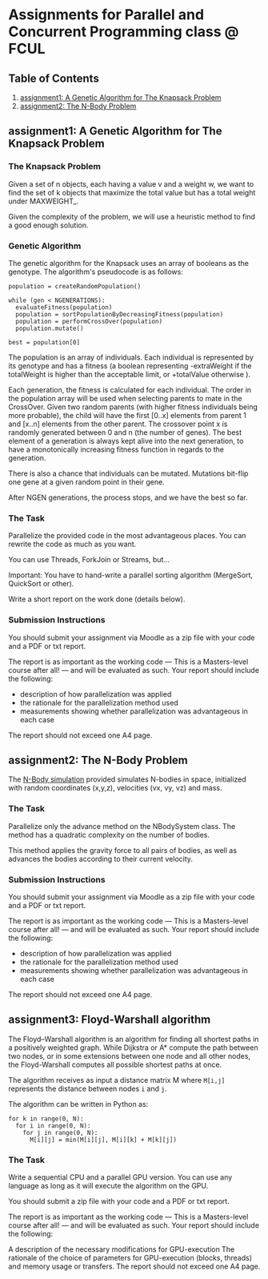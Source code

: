 # Assignments for Parallel and Concurrent Programming class @ FCUL

## Table of Contents
1. [assignment1: A Genetic Algorithm for The Knapsack Problem](#assignment1)
2. [assignment2: The N-Body Problem](#assignment2)

## assignment1: A Genetic Algorithm for The Knapsack Problem <a name="assignment1"></a>
### The Knapsack Problem
Given a set of n objects, each having a value v and a weight w, we want to 
find the set of k objects that maximize the total value but has a total weight 
under MAXWEIGHT_.

Given the complexity of the problem, we will use a heuristic method to find 
a good enough solution.

### Genetic Algorithm
The genetic algorithm for the Knapsack uses an array of booleans as the 
genotype. The algorithm's pseudocode is as follows:
```
population = createRandomPopulation()

while (gen < NGENERATIONS):
  evaluateFitness(population)
  population = sortPopulationByDecreasingFitness(population)
  population = performCrossOver(population)
  population.mutate()

best = population[0]
```
The population is an array of individuals. Each individual is represented by 
its genotype and has a fitness (a boolean representing -extraWeight if the 
totalWeight is higher than the acceptable limit, or +totalValue otherwise ).

Each generation, the fitness is calculated for each individual. The order in 
the population array will be used when selecting parents to mate in the 
CrossOver. Given two random parents (with higher fitness individuals being 
more probable), the child will have the first [0..x] elements from parent 1 
and [x..n] elements from the other parent. The crossover point x is randomly 
generated between 0 and n (the number of genes). The best element of a 
generation is always kept alive into the next generation, to have a 
monotonically increasing fitness function in regards to the generation.

There is also a chance that individuals can be mutated. Mutations bit-flip 
one gene at a given random point in their gene.

After NGEN generations, the process stops, and we have the best so far.

### The Task
Parallelize the provided code in the most advantageous places. You can 
rewrite the code as much as you want. 

You can use Threads, ForkJoin or Streams, but...

Important: You have to hand-write a parallel sorting algorithm (MergeSort, 
QuickSort or other).

Write a short report on the work done (details below).

### Submission Instructions
You should submit your assignment via Moodle as a zip file with your code 
and a PDF or txt report.

The report is as important as the working code — This is a Masters-level 
course after all! — and will be evaluated as such. Your report should include 
the following:
- description of how parallelization was applied
- the rationale for the parallelization method used
- measurements showing whether parallelization was advantageous in each case

The report should not exceed one A4 page.

## assignment2: The N-Body Problem <a name="assignment2"></a>
The [N-Body simulation](https://en.wikipedia.org/wiki/N-body_simulation) provided simulates N-bodies in space, initialized with 
random coordinates (x,y,z), velocities (vx, vy, vz) and mass.

### The Task
Parallelize only the advance method on the NBodySystem class. The method has 
a quadratic complexity on the number of bodies.

This method applies the gravity force to all pairs of bodies, as well as 
advances the bodies according to their current velocity.

### Submission Instructions
You should submit your assignment via Moodle as a zip file with your code 
and a PDF or txt report.

The report is as important as the working code — This is a Masters-level 
course after all! — and will be evaluated as such. Your report should include the following:
- description of how parallelization was applied
- the rationale for the parallelization method used
- measurements showing whether parallelization was advantageous in each case

The report should not exceed one A4 page.

## assignment3: Floyd-Warshall algorithm <a name="assignment3"></a>
The Floyd–Warshall algorithm is an algorithm for finding all shortest paths in a 
positively weighted graph. While Dijkstra or A* compute the path between two 
nodes, or in some extensions between one node and all other nodes, the 
Floyd-Warshall computes all possible shortest paths at once.

The algorithm receives as input a distance matrix M where `M[i,j]` represents 
the distance between nodes `i` and `j`.

The algorithm can be written in Python as:
```
for k in range(0, N):
  for i in range(0, N):
    for j in range(0, N):
      M[i][j] = min(M[i][j], M[i][k] + M[k][j])
```

### The Task
Write a sequential CPU and a parallel GPU version. You can use any language as long as it will execute the algorithm on the GPU.

You should submit a zip file with your code and a PDF or txt report.

The report is as important as the working code — This is a Masters-level course after all! — and will be evaluated as such. Your report should include the following:

A description of the necessary modifications for GPU-execution
The rationale of the choice of parameters for GPU-execution (blocks, threads) and memory usage or transfers.
The report should not exceed one A4 page.